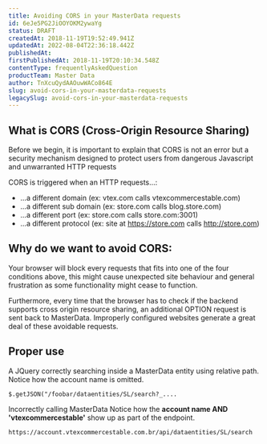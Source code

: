 ```yaml
---
title: Avoiding CORS in your MasterData requests
id: 6eJe5PG2JiOOYOKM2ywaYg
status: DRAFT
createdAt: 2018-11-19T19:52:49.941Z
updatedAt: 2022-08-04T22:36:18.442Z
publishedAt: 
firstPublishedAt: 2018-11-19T20:10:34.548Z
contentType: frequentlyAskedQuestion
productTeam: Master Data
author: TnXcuQydAAOuwWACo864E
slug: avoid-cors-in-your-masterdata-requests
legacySlug: avoid-cors-in-your-masterdata-requests
---
```


## What is CORS (Cross-Origin Resource Sharing)
Before we begin, it is important to explain that CORS is not an error but a security mechanism designed to protect users from dangerous Javascript and unwarranted HTTP requests

CORS is triggered when an HTTP requests...: 

- ...a different domain (ex: vtex.com calls vtexcommercestable.com)
- ...a different sub domain (ex: store.com calls blog.store.com)
- ...a different port (ex: store.com calls store.com:3001)
- ...a different protocol (ex: site at https://store.com calls http://store.com)

## Why do we want to avoid CORS:
Your browser will block every requests that fits into one of the four conditions above, this might cause unexpected site behaviour and general frustration as some functionality might cease to function.

Furthermore, every time that the browser has to check if the backend supports cross origin resource sharing, an additional OPTION request is sent back to MasterData.  Improperly configured websites generate a great deal of these avoidable requests.

## Proper use
A JQuery correctly searching inside a MasterData entity using relative path.
Notice how the account name is omitted.


    $.getJSON("/foobar/dataentities/SL/search?_....
    
    


Incorrectly calling MasterData
Notice how the __account name AND 'vtexcommercestable'__ show up as part of the endpoint.

    https://account.vtexcommercestable.com.br/api/dataentities/SL/search



